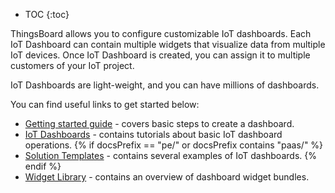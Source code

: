 * TOC
{:toc}

ThingsBoard allows you to configure customizable IoT dashboards.
Each IoT Dashboard can contain multiple widgets that visualize data from multiple IoT devices.
Once IoT Dashboard is created, you can assign it to multiple customers of your IoT project.
 
IoT Dashboards are light-weight, and you can have millions of dashboards.

You can find useful links to get started below:

 - [Getting started guide](/docs/{{docsPrefix}}getting-started-guides/helloworld/) - covers basic steps to create a dashboard.
 - [IoT Dashboards](/docs/{{docsPrefix}}user-guide/dashboards/) - contains tutorials about basic IoT dashboard operations.
{% if docsPrefix == "pe/" or docsPrefix contains "paas/" %}
 - [Solution Templates](/docs/{{docsPrefix}}solution-templates/overview/) - contains several examples of IoT dashboards.
{% endif %}
 - [Widget Library](/docs/{{docsPrefix}}user-guide/ui/widget-library/) - contains an overview of dashboard widget bundles.
